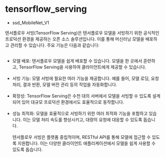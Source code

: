 # tensorflow_serving

- ssd_MobileNet_V1

텐서플로우 서빙(TensorFlow Serving)은 텐서플로우 모델을 서빙하기 위한 공식적인 프로덕션 환경을 제공하는 오픈 소스 솔루션입니다. 이를 통해 머신러닝 모델을 배포하고 관리할 수 있습니다. 주요 기능은 다음과 같습니다:
<br><br>
- 모델 배포: 텐서플로우 모델을 쉽게 배포할 수 있습니다. 모델을 한 곳에서 훈련하고, TensorFlow Serving을 사용하여 클라이언트에게 제공할 수 있습니다.
<br><br>
- 서빙 기능: 모델 서빙에 필요한 여러 기능을 제공합니다. 예를 들어, 모델 로딩, 요청 처리, 결과 반환, 모델 버전 관리 등의 작업을 자동화합니다.
<br><br>
- 확장성: TensorFlow Serving은 수천 대의 서버에서 모델을 서빙할 수 있도록 설계되어 있어 대규모 프로덕션 환경에서도 효율적으로 동작합니다.
<br><br>
- 성능 최적화: 모델을 효율적으로 서빙하기 위한 여러 최적화 기능을 포함하고 있습니다. 이는 모델 처리 속도를 향상시키고, 대량의 요청에 대응할 수 있도록 돕습니다.
<br><br>
텐서플로우 서빙은 플랫폼 중립적이며, RESTful API를 통해 모델에 접근할 수 있도록 지원합니다. 이는 다양한 클라이언트 애플리케이션에서 모델을 쉽게 사용할 수 있도록 돕습니다.
